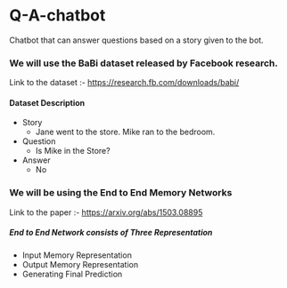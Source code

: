 # Q-A-chatbot
Chatbot that can answer questions based on a story given to the bot.

### We will use the BaBi dataset released by Facebook research.
Link to the dataset :- https://research.fb.com/downloads/babi/


#### Dataset Description
<ul>
  <li>Story
    <ul>
      <li> Jane went to the store. Mike ran to the bedroom.</li>
    </ul>
    </li>
  <li>Question
    <ul>
      <li> Is Mike in the Store? </li>
    </ul>
    </li>
  <li>Answer
    <ul>
      <li> No </li>
    </ul>
    </li>
  </ul>

### We will be using the End to End Memory Networks
Link to the paper :- https://arxiv.org/abs/1503.08895

##### End to End Network consists of Three Representation
<ul>
  <li>Input Memory Representation</li>
  <li>Output Memory Representation</li>
  <li>Generating Final Prediction</li>
</ul>

